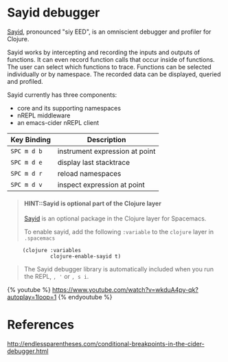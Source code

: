 # Sayid debugger

[Sayid](http://bpiel.github.io/sayid/), pronounced "siy EED", is an omniscient debugger and profiler for Clojure.

Sayid works by intercepting and recording the inputs and outputs of functions. It can even record function calls that occur inside of functions. The user can select which functions to trace. Functions can be selected individually or by namespace. The recorded data can be displayed, queried and profiled.

Sayid currently has three components:
- core and its supporting namespaces
- nREPL middleware
- an emacs-cider nREPL client

| Key Binding | Description                    |
|-------------|--------------------------------|
| `SPC m d b` | instrument expression at point |
| `SPC m d e` | display last stacktrace        |
| `SPC m d r` | reload namespaces             |
| `SPC m d v` | inspect expression at point    |


> #### HINT::Sayid is optional part of the Clojure layer
> [Sayid](http://bpiel.github.io/sayid/) is an optional package in the Clojure layer for Spacemacs.
>
> To enable sayid, add the following `:variable` to the `clojure` layer in `.spacemacs`
```elisp
     (clojure :variables
              clojure-enable-sayid t)
```
>
> The Sayid debugger library is automatically included when you run the REPL, `, '` or `, s i`.


{% youtube %}
https://www.youtube.com/watch?v=wkduA4py-qk?autoplay=1loop=1
{% endyoutube %}



# References

http://endlessparentheses.com/conditional-breakpoints-in-the-cider-debugger.html
